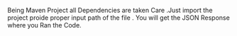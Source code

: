 Being Maven Project all Dependencies are taken Care .Just import the project proide proper input path of the file . You will get the JSON Response where you Ran the Code.
